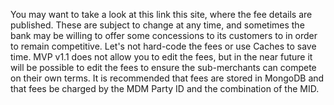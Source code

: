 You may want to take a look at this link this site, where the fee details are published. These are subject to change at any time, and sometimes the bank may be willing to offer some concessions to its customers to in order to remain competitive. Let's not hard-code the fees or use Caches to save time. MVP v1.1 does not allow you to edit the fees, but in the near future it will be possible to edit the fees to ensure the sub-merchants can compete on their own terms.
It is recommended that fees are stored in MongoDB and that fees be charged by the MDM Party ID and the combination of the MID.